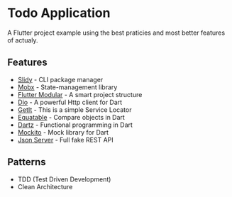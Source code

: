 # Todo Application

A Flutter project example using the best praticies and most better features of actualy.

## Features

- [Slidy](https://pub.dev/packages/slidy) - CLI package manager
- [Mobx](https://pub.dev/packages/mobx) - State-management library 
- [Flutter Modular](https://pub.dev/packages/flutter_modular) - A smart project structure
- [Dio](https://pub.dev/packages/dio) - A powerful Http client for Dart
- [GetIt](https://pub.dev/packages/get_it) - This is a simple Service Locator
- [Equatable](https://pub.dev/packages/equatable) - Compare objects in Dart
- [Dartz](https://pub.dev/packages/dartz) - Functional programming in Dart
- [Mockito](https://pub.dev/packages/mockito) - Mock library for Dart
- [Json Server](https://www.npmjs.com/package/json-server) - Full fake REST API

## Patterns

- TDD (Test Driven Development)
- Clean Architecture
